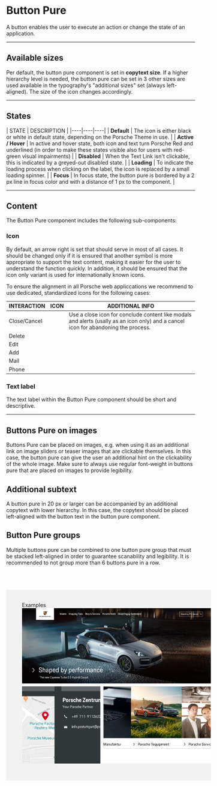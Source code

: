 # Button Pure

A button enables the user to execute an action or change the state of an application.

---

## Available sizes

Per default, the button pure component is set in **copytext size**. If a higher hierarchy level is needed, the button pure can be set in 3 other sizes are used available in the typography's "additional sizes" set (always left-aligned). The size of the icon changes accordingly. 

---

## States

| STATE | DESCRIPTION |
|----|----|----|
| **Default** | The icon is either black or white in default state, depending on the Porsche Theme in use. |
| **Active / Hover** | In active and hover state, both icon and text turn Porsche Red and underlined (in order to make these states visible also for users with red-green visual impairments) |
| **Disabled** | When the Text Link isn't clickable, this is indicated by a greyed-out disabled state. |
| **Loading** | To indicate the loading process when clicking on the label, the icon is replaced by a small loading spinner. |
| **Focus** | In focus state, the button pure is bordered by a 2 px line in focus color and with a distance of 1 px to the component. |

---

## Content

The Button Pure component includes the following sub-components:

### Icon
By default, an arrow right is set that should serve in most of all cases. It should be changed only if it is ensured that another symbol is more appropriate to support the text content, making it easier for the user to understand the function quickly. In addition, it should be ensured that the icon only variant is used for internationally known icons.

To ensure the alignment in all Porsche web appliccations we recommend to use dedicated, standardized icons for the following cases:

| INTERACTION | ICON | ADDITIONAL INFO |
|----|----|----|
| Close/Cancel | <p-icon name="close" aria-label="Close"></p-icon> | Use a close icon for conclude content like modals and alerts (usally as an icon only) and a cancel icon for abandoning the process.
| Delete | <p-icon name="delete" aria-label="Delete"></p-icon> | | 
| Edit | <p-icon name="edit" aria-label="Edit"></p-icon> | | 	
| Add | <p-icon name="plus" aria-label="Plus"></p-icon> | | 
| Mail | <p-icon name="email" aria-label="E-Mail"></p-icon> | | 
| Phone | <p-icon name="phone" aria-label="Phone"></p-icon> | | 


### Text label 
The text label within the Button Pure component should be short and descriptive.

---

## Buttons Pure on images

Buttons Pure can be placed on images, e.g. when using it as an additional link on image sliders or teaser images that are clickable themselves. In this case, the button pure can give the user an additional hint on the clickability of the whole image. Make sure to always use regular font-weight in buttons pure that are placed on images to provide legibility.

## Additional subtext

A button pure in 20 px or larger can be accompanied by an additional copytext with lower hierarchy. In this case, the copytext should be placed left-aligned with the button text in the button pure component.

## Button Pure groups

Multiple buttons pure can be combined to one button pure group that must be stacked left-aligned in order to guarantee scanability and legibility. It is recommended to not group more than 6 buttons pure in a row.

<div style="background:#F2F2F2; width:100%; margin-top: 64px; padding-top: 32px; padding-left: 42px; padding-bottom: 42px;">
    <p-headline variant="headline-3" tag="h3" style="margin-bottom: 24px;">Examples</p-headline>
    <img src="./assets/button-pure.png"/>
</div>